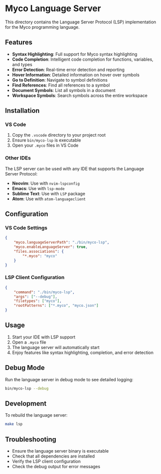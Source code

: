 # Myco Language Server

This directory contains the Language Server Protocol (LSP) implementation for the Myco programming language.

## Features

- **Syntax Highlighting**: Full support for Myco syntax highlighting
- **Code Completion**: Intelligent code completion for functions, variables, and types
- **Error Detection**: Real-time error detection and reporting
- **Hover Information**: Detailed information on hover over symbols
- **Go to Definition**: Navigate to symbol definitions
- **Find References**: Find all references to a symbol
- **Document Symbols**: List all symbols in a document
- **Workspace Symbols**: Search symbols across the entire workspace

## Installation

### VS Code

1. Copy the `.vscode` directory to your project root
2. Ensure `bin/myco-lsp` is executable
3. Open your `.myco` files in VS Code

### Other IDEs

The LSP server can be used with any IDE that supports the Language Server Protocol:

- **Neovim**: Use with `nvim-lspconfig`
- **Emacs**: Use with `lsp-mode`
- **Sublime Text**: Use with `LSP` package
- **Atom**: Use with `atom-languageclient`

## Configuration

### VS Code Settings

```json
{
    "myco.languageServerPath": "./bin/myco-lsp",
    "myco.enableLanguageServer": true,
    "files.associations": {
        "*.myco": "myco"
    }
}
```

### LSP Client Configuration

```json
{
    "command": "./bin/myco-lsp",
    "args": ["--debug"],
    "filetypes": ["myco"],
    "rootPatterns": ["*.myco", "myco.json"]
}
```

## Usage

1. Start your IDE with LSP support
2. Open a `.myco` file
3. The language server will automatically start
4. Enjoy features like syntax highlighting, completion, and error detection

## Debug Mode

Run the language server in debug mode to see detailed logging:

```bash
bin/myco-lsp --debug
```

## Development

To rebuild the language server:

```bash
make lsp
```

## Troubleshooting

- Ensure the language server binary is executable
- Check that all dependencies are installed
- Verify the LSP client configuration
- Check the debug output for error messages
